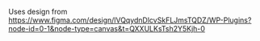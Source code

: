 Uses design from https://www.figma.com/design/lVQqydnDlcvSkFLJmsTQDZ/WP-Plugins?node-id=0-1&node-type=canvas&t=QXXULKsTsh2Y5Kjh-0
